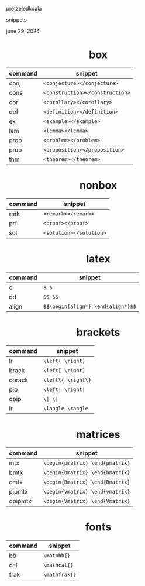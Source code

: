 <link href="../whirlwind.css" rel="stylesheet">

<whirlheader>
    <p>pretzeledkoala</p>
    <p>snippets</p>
    <p>june 29, 2024</p>
</whirlheader>

<center>

# box

| command | snippet |
|--------------|-----------------|
| conj         | `<conjecture></conjecture>`     |
| cons         | `<construction></construction>` |
| cor          | `<corollary></corollary>`       |
| def          | `<definition></definition>`     |
| ex           | `<example></example>`           |
| lem          | `<lemma></lemma>`               |
| prob         | `<problem></problem>`           |
| prop         | `<proposition></proposition>`   |
| thm          | `<theorem></theorem>`           |

# nonbox

| command | snippet |
|---------|------------|
| rmk          | `<remark></remark>`                 |
| prf          | `<proof></proof>`                   |
| sol          | `<solution></solution>`             |

# latex

| command | snippet |
|---------|------------|
| d | `$ $` |
| dd | `$$ $$` |
| align| `$$\begin{align*} \end{align*}$$` |

# brackets

| command | snippet |
|---------|------------|
| lr | `\left( \right)` |
| brack | `\left[ \right]` |
| cbrack | `\left\{ \right\}` |
| pip | `\left\| \right\|` |
| dpip | `\\| \\|` |
| lr | `\langle \rangle` |

# matrices

| command | snippet |
|---------|------------|
| mtx | `\begin{pmatrix} \end{pmatrix}` |
| bmtx | `\begin{bmatrix} \end{bmatrix}` |
| cmtx | `\begin{Bmatrix} \end{Bmatrix}` |
| pipmtx | `\begin{vmatrix} \end{vmatrix}` |
| dpipmtx | `\begin{Vmatrix} \end{Vmatrix}` |

# fonts

| command | snippet |
|---------|------------|
| bb | `\mathbb{}` |
| cal | `\mathcal{}` |
| frak | `\mathfrak{}` |

</center>

